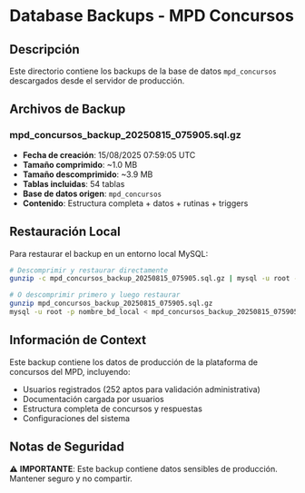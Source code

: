 # Database Backups - MPD Concursos

## Descripción
Este directorio contiene los backups de la base de datos `mpd_concursos` descargados desde el servidor de producción.

## Archivos de Backup

### mpd_concursos_backup_20250815_075905.sql.gz
- **Fecha de creación**: 15/08/2025 07:59:05 UTC
- **Tamaño comprimido**: ~1.0 MB
- **Tamaño descomprimido**: ~3.9 MB
- **Tablas incluidas**: 54 tablas
- **Base de datos origen**: `mpd_concursos`
- **Contenido**: Estructura completa + datos + rutinas + triggers

## Restauración Local

Para restaurar el backup en un entorno local MySQL:

```bash
# Descomprimir y restaurar directamente
gunzip -c mpd_concursos_backup_20250815_075905.sql.gz | mysql -u root -p nombre_bd_local

# O descomprimir primero y luego restaurar
gunzip mpd_concursos_backup_20250815_075905.sql.gz
mysql -u root -p nombre_bd_local < mpd_concursos_backup_20250815_075905.sql
```

## Información de Context

Este backup contiene los datos de producción de la plataforma de concursos del MPD, incluyendo:
- Usuarios registrados (252 aptos para validación administrativa)
- Documentación cargada por usuarios
- Estructura completa de concursos y respuestas
- Configuraciones del sistema

## Notas de Seguridad

⚠️ **IMPORTANTE**: Este backup contiene datos sensibles de producción. Mantener seguro y no compartir.
